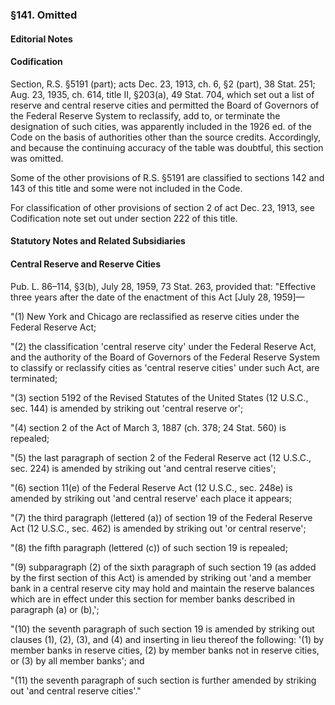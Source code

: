 ### §141. Omitted ###

#### **Editorial Notes** ####

#### Codification ####

Section, R.S. §5191 (part); acts Dec. 23, 1913, ch. 6, §2 (part), 38 Stat. 251; Aug. 23, 1935, ch. 614, title II, §203(a), 49 Stat. 704, which set out a list of reserve and central reserve cities and permitted the Board of Governors of the Federal Reserve System to reclassify, add to, or terminate the designation of such cities, was apparently included in the 1926 ed. of the Code on the basis of authorities other than the source credits. Accordingly, and because the continuing accuracy of the table was doubtful, this section was omitted.

Some of the other provisions of R.S. §5191 are classified to sections 142 and 143 of this title and some were not included in the Code.

For classification of other provisions of section 2 of act Dec. 23, 1913, see Codification note set out under section 222 of this title.

#### **Statutory Notes and Related Subsidiaries** ####

#### Central Reserve and Reserve Cities ####

Pub. L. 86–114, §3(b), July 28, 1959, 73 Stat. 263, provided that: "Effective three years after the date of the enactment of this Act [July 28, 1959]—

"(1) New York and Chicago are reclassified as reserve cities under the Federal Reserve Act;

"(2) the classification 'central reserve city' under the Federal Reserve Act, and the authority of the Board of Governors of the Federal Reserve System to classify or reclassify cities as 'central reserve cities' under such Act, are terminated;

"(3) section 5192 of the Revised Statutes of the United States (12 U.S.C., sec. 144) is amended by striking out 'central reserve or';

"(4) section 2 of the Act of March 3, 1887 (ch. 378; 24 Stat. 560) is repealed;

"(5) the last paragraph of section 2 of the Federal Reserve act (12 U.S.C., sec. 224) is amended by striking out 'and central reserve cities';

"(6) section 11(e) of the Federal Reserve Act (12 U.S.C., sec. 248e) is amended by striking out 'and central reserve' each place it appears;

"(7) the third paragraph (lettered (a)) of section 19 of the Federal Reserve Act (12 U.S.C., sec. 462) is amended by striking out 'or central reserve';

"(8) the fifth paragraph (lettered (c)) of such section 19 is repealed;

"(9) subparagraph (2) of the sixth paragraph of such section 19 (as added by the first section of this Act) is amended by striking out 'and a member bank in a central reserve city may hold and maintain the reserve balances which are in effect under this section for member banks described in paragraph (a) or (b),';

"(10) the seventh paragraph of such section 19 is amended by striking out clauses (1), (2), (3), and (4) and inserting in lieu thereof the following: '(1) by member banks in reserve cities, (2) by member banks not in reserve cities, or (3) by all member banks'; and

"(11) the seventh paragraph of such section is further amended by striking out 'and central reserve cities'."